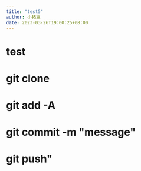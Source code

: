 ```yaml
---
title: "test5"
author: 小猪崽
date: 2023-03-26T19:00:25+08:00
---
```


# test

# git clone 
# git add -A
# git commit -m "message"
# git push"


